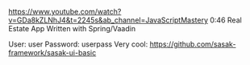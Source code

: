 https://www.youtube.com/watch?v=GDa8kZLNhJ4&t=2245s&ab_channel=JavaScriptMastery
0:46 Real Estate App Written with Spring/Vaadin

User: user
Password: userpass
Very cool: https://github.com/sasak-framework/sasak-ui-basic